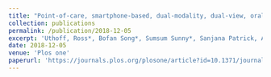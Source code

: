 ```yaml
---
title: "Point-of-care, smartphone-based, dual-modality, dual-view, oral cancer screening device with neural network classification for low-resource communities"
collection: publications
permalink: /publication/2018-12-05
excerpt: 'Uthoff, Ross*, Bofan Song*, Sumsum Sunny*, Sanjana Patrick, Amritha Suresh, Trupti Kolur, G. Keerthi et al. "Point-of-care, smartphone-based, dual-modality, dual-view, oral cancer screening device with neural network classification for low-resource communities." PloS one 13, no. 12 (2018): e0207493.'
date: 2018-12-05
venue: 'Plos one'
paperurl: 'https://journals.plos.org/plosone/article?id=10.1371/journal.pone.0207493'
---
```


